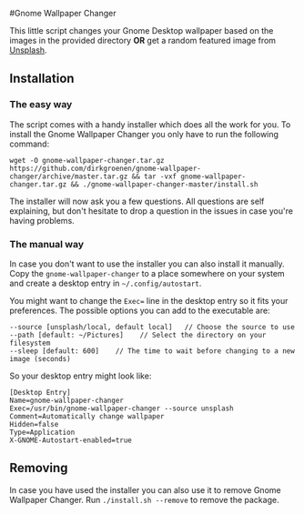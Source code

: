 #Gnome Wallpaper Changer

This little script changes your Gnome Desktop wallpaper based on the images in the provided directory **OR** get a random featured image from [Unsplash](http://unsplash.com).

## Installation
### The easy way
The script comes with a handy installer which does all the work for you. To install the Gnome Wallpaper Changer you only have to run the following command: 

```
wget -O gnome-wallpaper-changer.tar.gz https://github.com/dirkgroenen/gnome-wallpaper-changer/archive/master.tar.gz && tar -vxf gnome-wallpaper-changer.tar.gz && ./gnome-wallpaper-changer-master/install.sh
```

The installer will now ask you a few questions. All questions are self explaining, but don't hesitate to drop a question in the issues in case you're having problems.

### The manual way
In case you don't want to use the installer you can also install it manually. Copy the `gnome-wallpaper-changer` to a place somewhere on your system and create a desktop entry in `~/.config/autostart`. 

You might want to change the `Exec=` line in the desktop entry so it fits your preferences. The possible options you can add to the executable are: 

```
--source [unsplash/local, default local]   // Choose the source to use
--path [default: ~/Pictures]    // Select the directory on your filesystem
--sleep [default: 600]    // The time to wait before changing to a new image (seconds)
```

So your desktop entry might look like:

```
[Desktop Entry]
Name=gnome-wallpaper-changer
Exec=/usr/bin/gnome-wallpaper-changer --source unsplash
Comment=Automatically change wallpaper
Hidden=false
Type=Application
X-GNOME-Autostart-enabled=true
```

## Removing 
In case you have used the installer you can also use it to remove Gnome Wallpaper Changer. Run `./install.sh --remove` to remove the package. 
